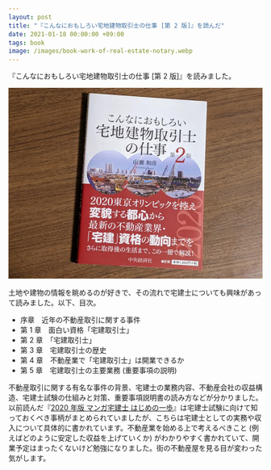 ```yaml
---
layout: post
title: "『こんなにおもしろい宅地建物取引士の仕事 [第 2 版]』を読んだ"
date: 2021-01-18 00:00:00 +09:00
tags: book
image: /images/book-work-of-real-estate-notary.webp
---
```


『こんなにおもしろい宅地建物取引士の仕事 [第 2 版]』を読みました。

![表紙](/images/book-work-of-real-estate-notary.webp)

土地や建物の情報を眺めるのが好きで、その流れで宅建士についても興味があって読みました。以下、目次。

- 序章　近年の不動産取引に関する事件
- 第 1 章　面白い資格「宅建取引士」
- 第 2 章　「宅建取引士」
- 第 3 章　宅建取引士の歴史
- 第 4 章　不動産業で「宅建取引士」は開業できるか
- 第 5 章　宅建取引士の主要業務 (重要事項の説明) 

不動産取引に関する有名な事件の背景、宅建士の業務内容、不動産会社の収益構造、宅建士試験の仕組みと対策、重要事項説明書の読み方などが分かりました。以前読んだ『[2020 年版 マンガ宅建士 はじめの一歩](/2020/08/22/book-manga-real-estate-notary-first-step)』は宅建士試験に向けて知っておくべき事柄がまとめられていましたが、こちらは宅建士としての実務や収入について具体的に書かれています。不動産業を始める上で考えるべきこと (例えばどのように安定した収益を上げていくか) がわかりやすく書かれていて、開業予定はまったくないけど勉強になりました。街の不動産屋を見る目が変わった気がします。
